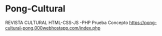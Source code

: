 # Pong-Cultural
REVISTA CULTURAL HTML-CSS-JS -PHP Prueba Concepto
https://pong-cultural-pong.000webhostapp.com/index.php
